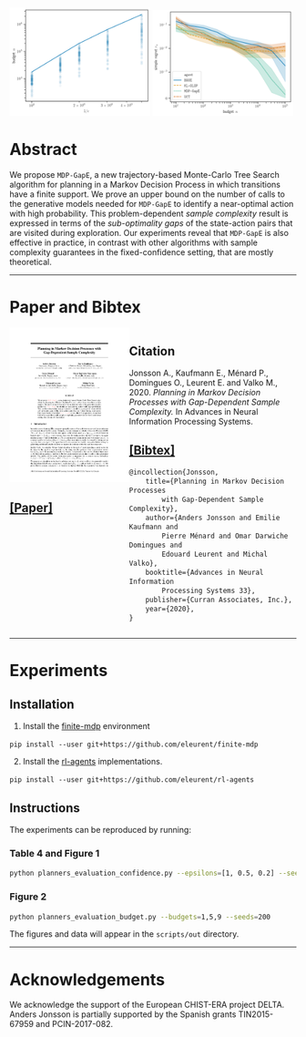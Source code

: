 <img width="49%" src="./assets/images/budget.png">
<img width="49%" src="./assets/images/simple_regret.png">

# Abstract

We propose `MDP-GapE`, a new trajectory-based Monte-Carlo Tree Search algorithm for planning in a Markov Decision Process in which transitions have a finite support. We prove an upper bound on the number of calls to the generative models needed for `MDP-GapE` to identify a near-optimal action with high probability. This problem-dependent *sample complexity* result is expressed in terms of the *sub-optimality gaps* of the state-action pairs that are visited during exploration. Our experiments reveal that `MDP-GapE` is also effective in practice, in contrast with other algorithms with sample complexity guarantees in the fixed-confidence setting, that are mostly theoretical.

----------------------------

# Paper and Bibtex

<div style="display: flex;">
<div style="flex: 0 0 15em;">
	<a href="{{ site.paper_url }}">
		<img class="layered-paper-big" src="./assets/images/thumbnail.png">
		<br>
		<h2>[Paper]</h2>
	</a>
</div>
<div style="flex: auto" markdown="1">

## Citation

Jonsson A., Kaufmann E., Ménard P., Domingues O., Leurent E. and Valko M., 2020. *Planning in Markov Decision Processes with Gap-Dependent Sample Complexity.* In Advances in Neural Information Processing Systems.

## [[Bibtex]](cite.bib)

```
@incollection{Jonsson,
    title={Planning in Markov Decision Processes
    	with Gap-Dependent Sample Complexity},
    author={Anders Jonsson and Emilie Kaufmann and
    	Pierre Ménard and Omar Darwiche Domingues and
    	Edouard Leurent and Michal Valko},
    booktitle={Advances in Neural Information
    	Processing Systems 33},
    publisher={Curran Associates, Inc.},
    year={2020},
}
```
</div>
</div>

----------------------------
# Experiments

## Installation

1. Install the [finite-mdp](https://github.com/eleurent/finite-mdp) environment

`pip install --user git+https://github.com/eleurent/finite-mdp`

2. Install the [rl-agents](https://github.com/eleurent/rl-agents) implementations.

`pip install --user git+https://github.com/eleurent/rl-agents`

## Instructions

The experiments can be reproduced by running:

### Table 4 and Figure 1
```bash
python planners_evaluation_confidence.py --epsilons=[1, 0.5, 0.2] --seeds=200
```

### Figure 2
```bash
python planners_evaluation_budget.py --budgets=1,5,9 --seeds=200
```

The figures and data will appear in the `scripts/out` directory.


----------------------------

# Acknowledgements

We acknowledge the support of the European CHIST-ERA project DELTA. Anders Jonsson is partially supported by the Spanish grants TIN2015-67959 and PCIN-2017-082.